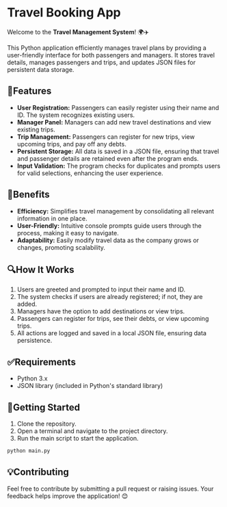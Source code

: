 # Travel Booking App

Welcome to the **Travel Management System**! 🌍✈️

This Python application efficiently manages travel plans by providing a user-friendly interface for both passengers and managers. It stores travel details, manages passengers and trips, and updates JSON files for persistent data storage.

##  🌟Features 

- **User Registration:** Passengers can easily register using their name and ID. The system recognizes existing users.
- **Manager Panel:** Managers can add new travel destinations and view existing trips.
- **Trip Management:** Passengers can register for new trips, view upcoming trips, and pay off any debts.
- **Persistent Storage:** All data is saved in a JSON file, ensuring that travel and passenger details are retained even after the program ends.
- **Input Validation:** The program checks for duplicates and prompts users for valid selections, enhancing the user experience.

## 🎁Benefits

- **Efficiency:** Simplifies travel management by consolidating all relevant information in one place.
- **User-Friendly:** Intuitive console prompts guide users through the process, making it easy to navigate.
- **Adaptability:** Easily modify travel data as the company grows or changes, promoting scalability.

## 🔍How It Works

1. Users are greeted and prompted to input their name and ID.
2. The system checks if users are already registered; if not, they are added.
3. Managers have the option to add destinations or view trips.
4. Passengers can register for trips, see their debts, or view upcoming trips.
5. All actions are logged and saved in a local JSON file, ensuring data persistence.

## ✅Requirements

- Python 3.x
- JSON library (included in Python's standard library)

## 🔧Getting Started

1. Clone the repository.
2. Open a terminal and navigate to the project directory.
3. Run the main script to start the application.

```bash
python main.py
```

## 💡Contributing

Feel free to contribute by submitting a pull request or raising issues. Your feedback helps improve the application! 😊




